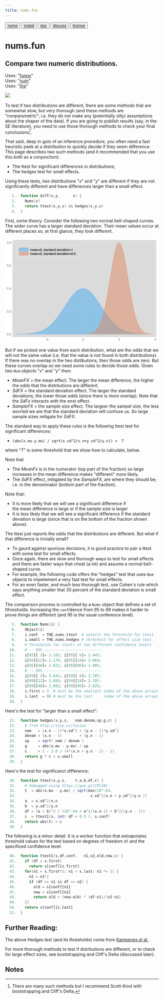 ```yaml
---
title: nums.fun
---
```


<button class="button button1"><a href="/fun/index">home</a></button>   <button class="button button2"><a href="/fun/INSTALL">install</a></button>   <button class="button button1"><a href="/fun/ABOUT">doc</a></button>   <button class="button button2"><a href="http://github.com/timm/fun/issues">discuss</a></button>    <button class="button button1"><a href="/fun/LICENSE">license</a></button> <br>



# nums.fun

## Compare two numeric distributions.

Uses:  "[funny](funny)"<br>
Uses:  "[num](num)"<br>
Uses:  "[the](the)"<br>

<img src="http://yuml.me/diagram/plain;dir:lr/class/[Nums]1-2[Num],[Nums]-.-[note: v.fast comparison two Nums (assumes normal bell-shaped curves){bg:cornsilk}]">

To test if two distributions are different, there are some methods
that are somewhat slow, but very thorough (and these methods are
"nonparametric"; i.e. they do not make any (potentially silly)
assumptions about the shaper of the data).  If you are going to
publish results (say, in the SE literature), you need to use those
thorough methods to check your final conclusions[^slow].

[^slow]: There are many such methods but I recommend Scott-Knot with bootstrapping and Cliff's Delta.

That said, deep in guts of an inference procedure, you often need
a fast heuristic peek at a distribution  to quickly decide if they
seem difference. This page describes two such methods (and it recommended that you use this both
as a conjunction):

- The  ttest for significant differences in distributions;
- The hedges test for small effects.

Using these tests, two distributions "_x_" and "_y_" are different
if they are not significantly different and have differences larger
than a small effect.

```awk
   1.  function diff(x,y,      s) { 
   2.    Nums(s)
   3.    return ttest(x,y,s) && hedges(x,y,s)  
   4.  }
```

First, some theory. Consider the following two normal bell-shaped
curves. The wider curve has a larger standard deviation. Their mean
values occur at different places so, at first glance, they look
different.

![](assets/img/normalbell.png)

But if we picked one value from each distribution, what are the
odds that we will _not_ the same value (i.e.  that the value is not
found in both distributions).  If there was no overlap in the two
distibutions, then those odds are zero. But these curves overlap
so we need some rules to decide those odds.  Given two `Num` objects
"_x_" and "_y_" then:

- _MeanFX_ = the mean effect.
  The larger the mean difference, the higher the odds 
  that the distrbutions are different.
- _SdFX_ = the standard deviation effect.
  The larger the standard deviations, the lower those 
  odds (since there is more overlap). Note that the _SdFx_
  interacts with the enxt effect.
- _SampleFX_ = the sample size effect.
   The largeer the sampel size, the less worried we are 
   that the standard deviation will confuse us. So
   large sample sizes mitigate for _SdFX_.

The standard way to apply these rules is the following ttest test
for significant differences:

- `(abs(x.mu-y.mu) / sqrt(x.sd^2/s.n+y.sd^2/y.n)) >  T` 

where  "_T_" is some threshold that we show how to calculate, below.

Note that

- The _MeanFx_
is in the numerator (top part of the fraction) so large increases
in the mean difference makes "different" more likely. 
-  The
_SdFX_ effect, mitigated by the _SampleFX_, are where they should be;
i.e. in  the denominator
(bottom part of the fraction).

Note that:

- It is more likely that we will see a significant difference
if  
the mean difference is large or if  the sample size is larger  
- It is less likely that we will see a significant difference
if the 
standard deviation is large  (since that is on the
bottom of the fraction shown above).

The ttest just reports the odds that the distributions are different.
But what if that difference is trivially small?

- To gaurd against spurious decisions, it is good practice
  to pair a ttest with some test for small effects. 
- Once again, there are slow and thorough ways to test
  for small effects and there are faster ways that cheat 
  (a lot) and assume a normal bell-shaped curve.
- For example, the following code offers the "hedges" 
  test that uses `Num` objects to impelement a very fast
  test for small effects. 
- For an even faster, and much less thorough test,
  use Cohen's rule which says anything smaller
  that 30 percent of the  standard deviation is small effect.

The comparison process is controlled by a `Nums` object that defines
a set of tthresholds. Increasing the `conf`idence
from 95 to 99 makes it harder to prove things are different (and
95 is the usual conference level).

```awk
   5.  function Nums(i) {
   6.    Object(i)
   7.    i.conf  = THE.nums.ttest  # selects the threshold for ttest
   8.    i.small = THE.nums.hedges # threshold for effect size test. 
   9.    # Thresholds for ttests at two different confidence levels
  10.    # -- 95% --------------------------
  11.    i[95][ 3]= 3.182; i[95][ 6]= 2.447; 
  12.    i[95][12]= 2.179; i[95][24]= 2.064; 
  13.    i[95][48]= 2.011; i[95][96]= 1.985; 
  14.    # -- 99% --------------------------
  15.    i[99][ 3]= 5.841; i[99][ 6]= 3.707; 
  16.    i[99][12]= 3.055; i[99][24]= 2.797; 
  17.    i[99][48]= 2.682; i[99][96]= 2.625; 
  18.    i.first = 3  # must be the smallest index of the above arrays
  19.    i.last  = 96 # must be the last     index of the above arrays
  20.  }
```

Here's the test for "larger than a small effect":

```awk
  21.  function hedges(x,y,s,   nom,denom,sp,g,c) {
  22.    # from http://tiny.cc/fxsize
  23.    nom   = (x.n - 1)*x.sd^2 + (y.n - 1)*y.sd^2
  24.    denom = (x.n - 1)        + (y.n - 1)
  25.    sp    = sqrt( nom / denom )
  26.    g     = abs(x.mu - y.mu) / sp  
  27.    c     = 1 - 3.0 / (4*(x.n + y.n - 2) - 1)
  28.    return g * c > s.small
  29.  }
```

Here's the test for significanct difference:

```awk
  30.  function ttest(x,y,s,    t,a,b,df,c) {
  31.    # debugged using https://goo.gl/CRl1Bz
  32.    t  = abs(x.mu - y.mu) / sqrt(max(10^-64,
  33.                                  x.sd^2/x.n + y.sd^2/y.n ))
  34.    a  = x.sd^2/x.n
  35.    b  = y.sd^2/y.n
  36.    df = (a + b)^2 / (10^-64 + a^2/(x.n-1) + b^2/(y.n - 1))
  37.    c  = ttest1(s, int( df + 0.5 ), s.conf)
  38.    return abs(t) > c
  39.  }
```

The following is a minor detail. It  is a 
worker function that extrapolates threshold
values for the test based on degrees of freedom `df` and the specificed
confidence level. 

```awk
  40.  function ttest1(s,df,conf,   n1,n2,old,new,c) {
  41.    if (df < s.first) 
  42.      return s[conf][s.first]
  43.    for(n1 = s.first*2; n1 < s.last; n1 *= 2) {
  44.      n2 = n1*2
  45.      if (df >= n1 && df <= n2) {
  46.        old = s[conf][n1]
  47.        new = s[conf][n2]
  48.        return old + (new-old) * (df-n1)/(n2-n1)
  49.    }}
  50.    return s[conf][s.last]
  51.  }
```

## Further Reading:

The above Hedges test (and its thresholds) come from 
[Kampenes el al.](REFS#kampenes-2007).

For more thorough methods to test if distrbutions are different,
or to check for large effect sizes, see bootstrapping and Cliff's
Delta (discussed later).


## Notes

